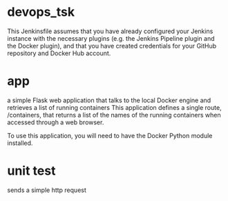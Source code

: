 # devops_tsk
This Jenkinsfile assumes that you have already configured your Jenkins instance with the necessary plugins (e.g. the Jenkins Pipeline plugin and the Docker plugin), and that you have created credentials for your GitHub repository and Docker Hub account.
# app
a simple Flask web application that talks to the local Docker engine and retrieves a list of running containers
This application defines a single route, /containers, that returns a list of the names of the running containers when accessed through a web browser.

To use this application, you will need to have the Docker Python module installed.
# unit test 
sends a simple http request